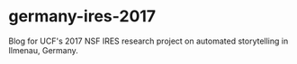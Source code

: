# germany-ires-2017
Blog for UCF's 2017 NSF IRES research project on automated storytelling in Ilmenau, Germany.
